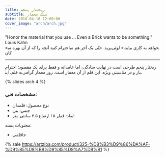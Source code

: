 ```yaml
---
title: ریختار پنجم
subtitle: سنگ معمار
date: 2018-04-16 12:00:00
cover_image: "arch/arch.jpg"
---
```

<div dir="ltr">
"Honor the material that you use … Even a Brick wants to be something."
Louis Kahn
</div>
«احترام کنید آنچه را که از آن بهره می‎برید. حتّی یک آجر هم می‎خواهد به کاری بیاید.»
لوئی کان

<hr class="style-two">

ریختار پنجم طرحی است در نهایت سادگی، اما عامدانه و فقط برای یک مقصود: احترام به قلم. این‎بار و در مناسبتی ویژه، این قلم از آن معمار است. روز معمار گرامی.

{% slides arch 4 %}

### مشخصات فنی:

- نوع محصول: قلمدان
- جنس: بتن
- ابعاد: قطر ۱۵ ارتفاع ۴.۵ سانتی متر

محتویات بسته:
- جاقلمی

{% sale https://artziba.com/product/325-%D8%B3%D9%86%DA%AF-%D9%85%D8%B9%D9%85%D8%A7%D8%B1 %}
